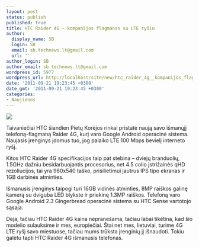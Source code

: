 ```yaml
---
layout: post
status: publish
published: true
title: HTC Raider 4G – kompanijos flagmanas su LTE ryšiu
author:
  display_name: SB
  login: SB
  email: sb.technews.lt@gmail.com
  url: ''
author_login: SB
author_email: sb.technews.lt@gmail.com
wordpress_id: 5977
wordpress_url: http://localhost/site/new/htc_raider_4g__kompanijos_flagmanas_su_lte_rysiu/
date: '2011-09-21 19:23:45 +0300'
date_gmt: '2011-09-21 19:23:45 +0300'
categories:
- Naujienos
---
```

<div class="imgright"><img src="http://technews.lt/upload/htcraider4g02.jpg"  /></div>
<p>Taivaniečiai HTC šiandien Pietų Korėjos rinkai pristatė naują savo išmanųjį telefoną-flagmaną Raider 4G, kurį varo Google Android operacinė sistema. Naujasis įrenginys įdomus tuo, jog palaiko LTE 100 Mbps bevielį interneto ryšį.</p>
<p>Kitos HTC Raider 4G specifikacijos taip pat stebina – dviejų branduolių, 1.5GHz dažniu besidarbuojantis procesorius, net 4.5 colio įstrižainės qHD rezoliucijos, tai yra 960x540 taško, prisilietimui jautrus IPS tipo ekranas ir 1GB darbinės atminties.</p>
<p>Išmanusis įrenginys taipogi turi 16GB vidinės atminties, 8MP raiškos galinę kamerą su dviguba LED blykste ir priekinę 1.3MP raiškos. Telefoną varo Google Android 2.3 Gingerbread operacinė sistema su HTC Sense vartotojo sąsaja. </p>
<p>Deja, tačiau HTC Raider 4G kaina nepranešama, tačiau labai tikėtina, kad šio modelio sulauksime ir mes, europiečiai. Štai net mes, lietuviai, turime 4G LTE ryšį savo miestuose, tačiau mums trūksta įrenginių jį išnaudoti. Tokiu galėtu tapti HTC Raider 4G išmanusis telefonas.</p>
